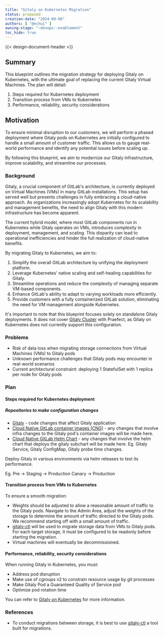 ```yaml
---
title: "Gitaly on Kubernetes Migration"
status: proposed
creation-date: "2024-09-06"
authors: [ "@echui" ]
owning-stage: "~devops::enablement"
toc_hide: true
---
```


{{< design-document-header >}}

## Summary

This blueprint outlines the migration strategy for deploying Gitaly on Kubernetes, with the ultimate goal of replacing the current Gitaly Virtual Machines. The plan will detail:

1. Steps required for Kubernetes deployment
2. Transition process from VMs to Kubernetes
3. Performance, reliability, security considerations

## Motivation

To ensure minimal disruption to our customers, we will perform a phased deployment where Gitaly pods on Kubernetes are initially configured to handle a small amount of customer traffic. This allows us to gauge real-world performance and identify any potential issues before scaling up.

By following this blueprint, we aim to modernize our Gitaly infrastructure, improve scalability, and streamline our processes. 

### Background

Gitaly, a crucial component of GitLab's architecture, is currently deployed on Virtual Machines (VMs) in many GitLab installations. This setup has served well but presents challenges in fully embracing a cloud-native approach. As organizations increasingly adopt Kubernetes for its scalability and management benefits, the need to align Gitaly with this modern infrastructure has become apparent.

The current hybrid model, where most GitLab components run in Kubernetes while Gitaly operates on VMs, introduces complexity in deployment, management, and scaling. This disparity can lead to operational inefficiencies and hinder the full realization of cloud-native benefits.

By migrating Gitaly to Kubernetes, we aim to:

1. Simplify the overall GitLab architecture by unifying the deployment platform.
2. Leverage Kubernetes' native scaling and self-healing capabilities for Gitaly.
3. Streamline operations and reduce the complexity of managing separate VM-based components.
4. Enhance GitLab's ability to adapt to varying workloads more efficiently.
5. Provide customers with a fully containerized GitLab solution, eliminating the need for VM management alongside Kubernetes.

It's important to note that this blueprint focuses solely on standalone Gitaly deployments. It does not cover [Gitaly Cluster](https://docs.gitlab.com/ee/administration/gitaly/#gitaly-cluster) with Praefect, as Gitaly on Kubernetes does not currently support this configuration.

### Problems

* Risk of data loss when migrating storage connections from Virtual Machines (VMs) to Gitaly pods
* Unknown performance challenges that Gitaly pods may encounter in real-world scenarios
* Current architectural constraint: deploying 1 StatefulSet with 1 replica per node for Gitaly pods

### Plan

#### Steps required for Kubernetes deployment 

##### Repositories to make configuration changes 

* [Gitaly](https://gitlab.com/gitlab-org/gitaly) - code changes that affect Gitaly application 
* [Cloud Native GitLab container images (CNG)](https://gitlab.com/gitlab-org/build/CNG) - any changes that involve infra changes to the Gitaly pod's container images will be made here. 
* [Cloud Native GitLab Helm Chart](https://gitlab.com/gitlab-org/charts/gitlab) - any changes that involve the helm chart that deploys the gitaly subchart will be made here. Eg. Gitaly Service, Gitaly ConfigMap, Gitaly probe time changes.

Deploy Gitaly in various environments via helm releases to test its performance.

Eg. Pre -> Staging -> Production Canary -> Production

#### Transition process from VMs to Kubernetes

To ensure a smooth migration:

* Weights should be adjusted to allow a reasonable amount of traffic to the Gitaly pods. Navigate to the Admin Area, adjust the weights of the storage to determine the amount of traffic directed to the Gitaly pods. We recommend starting off with a small amount of traffic.
* [gitaly-ctl](https://gitlab.com/gitlab-com/runbooks/-/blob/master/docs/gitaly/gitalyctl.md) will be used to migrate storage data from VMs to Gitaly pods. For each target storage, it must be configured to be readonly before starting the migration.
* Virtual machines will eventually be decommissioned.

#### Performance, reliability, security considerations

When running Gitaly in Kubernetes, you must:
- Address pod disruption
- Make use of cgroups v2 to constrain resource usage by git processes
- Make Gitaly Pod a Guaranteed Quality of Service pod
- Optimize pod rotation time

You can refer to [Gitaly on Kubernetes](https://docs.gitlab.com/ee/administration/gitaly/kubernetes.html) for more information.
### References 

* To conduct migrations between storage, it is best to use [gitaly-ctl](https://gitlab.com/gitlab-com/runbooks/-/blob/master/docs/gitaly/gitalyctl.md) a tool built for migrations.
